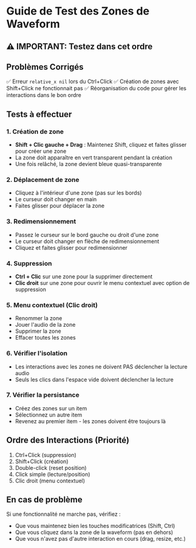 # Guide de Test des Zones de Waveform

## ⚠️ IMPORTANT: Testez dans cet ordre

## Problèmes Corrigés
✅ Erreur `relative_x nil` lors du Ctrl+Click
✅ Création de zones avec Shift+Click ne fonctionnait pas
✅ Réorganisation du code pour gérer les interactions dans le bon ordre

## Tests à effectuer

### 1. Création de zone
- **Shift + Clic gauche + Drag** : Maintenez Shift, cliquez et faites glisser pour créer une zone
- La zone doit apparaître en vert transparent pendant la création
- Une fois relâché, la zone devient bleue quasi-transparente

### 2. Déplacement de zone
- Cliquez à l'intérieur d'une zone (pas sur les bords)
- Le curseur doit changer en main
- Faites glisser pour déplacer la zone

### 3. Redimensionnement
- Passez le curseur sur le bord gauche ou droit d'une zone
- Le curseur doit changer en flèche de redimensionnement
- Cliquez et faites glisser pour redimensionner

### 4. Suppression
- **Ctrl + Clic** sur une zone pour la supprimer directement
- **Clic droit** sur une zone pour ouvrir le menu contextuel avec option de suppression

### 5. Menu contextuel (Clic droit)
- Renommer la zone
- Jouer l'audio de la zone
- Supprimer la zone
- Effacer toutes les zones

### 6. Vérifier l'isolation
- Les interactions avec les zones ne doivent PAS déclencher la lecture audio
- Seuls les clics dans l'espace vide doivent déclencher la lecture

### 7. Vérifier la persistance
- Créez des zones sur un item
- Sélectionnez un autre item
- Revenez au premier item - les zones doivent être toujours là

## Ordre des Interactions (Priorité)
1. Ctrl+Click (suppression)
2. Shift+Click (création)
3. Double-click (reset position)
4. Click simple (lecture/position)
5. Clic droit (menu contextuel)

## En cas de problème
Si une fonctionnalité ne marche pas, vérifiez :
- Que vous maintenez bien les touches modificatrices (Shift, Ctrl)
- Que vous cliquez dans la zone de la waveform (pas en dehors)
- Que vous n'avez pas d'autre interaction en cours (drag, resize, etc.)